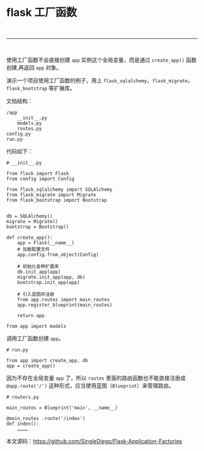 # flask 工厂函数

<br>
<hr>
<br>

使用工厂函数不会直接创建 ``app`` 实例这个全局变量，而是通过 ``create_app()`` 函数创建,再返回 ``app`` 对象。

演示一个项目使用工厂函数的例子，用上 ``flask_sqlalchemy``，``flask_migrate``，``flask_bootstrap`` 等扩展库。

文档结构：
```
/app
    __init__.py
    models.py
    routes.py
config.py
run.py
```

代码如下：
```
# __init__.py

from flask import Flask
from config import Config

from flask_sqlalchemy import SQLAlchemy
from flask_migrate import Migrate
from flask_bootstrap import Bootstrap


db = SQLAlchemy()
migrate = Migrate()
bootstrap = Bootstrap()

def create_app():
    app = Flask(__name__)
    # 加载配置文件
    app.config.from_object(Config)

    # 初始化各种扩展库
    db.init_app(app)
    migrate.init_app(app, db)
    bootstrap.init_app(app)

    # 引入蓝图并注册
    from app.routes import main_routes
    app.register_blueprint(main_routes)

    return app

from app import models
```

调用工厂函数创建 ``app``。

```
# run.py

from app import create_app, db
app = create_app()
```

因为不存在全局变量 ``app`` 了，所以 ``routes`` 里面的路由函数也不能直接注册成 ``@app.route('/')`` 这种形式，应当使用蓝图（``Blueprint``）来管理路由。

```
# routers.py

main_routes = Blueprint('main', __name__)

@main_routes .route('/index')
def index():
    …………
```

本文源码：https://github.com/SingleDiego/Flask-Application-Factories
